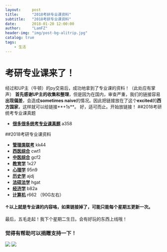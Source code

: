 ```yaml
---
layout:     post
title:      "2018考研专业课资料"
subtitle:   "2018考研专业课资料"
date:       2018-01-20 12:00:00
author:     "LamFZ"
header-img: "img/post-bg-alitrip.jpg"
catalog: true
tags:
    - 生活
---
```

# 考研专业课来了！
经过和UP主（牛顿）的py交易后，成功地拿到了专业课的资料！（此处应有掌声）
**首先感谢UP主的收集和整理**，但是因为在国内，审查严重，我们的链接容易**出现偏差**，会造成**sometimes naive**的情况。因此把链接放在了这个**excited**的**西方国家**，这样就可以给链接**+1s**。
好，适可而止。开始放链接！
##2018考研统考专业课真题
* [**很多很多统考专业课真题**](https://pan.baidu.com/s/1o7EwT30) a358

##2018考研专业课资料
* [**管理类联考**](https://pan.baidu.com/s/1jKqwrUQ) kk44
* [**西医综合**](https://pan.baidu.com/s/1ggkM5Uz) cwt1
* [**中医综合**](https://pan.baidu.com/s/1nwkAsml) gcf2
* [**教育学**](https://pan.baidu.com/s/1ggcFaSz) 1x27
* [**心理学**](https://pan.baidu.com/s/1bqKg7BT) 95n9
* [**历史学**](https://pan.baidu.com/s/1c3ABeMk) ajdj
* [**法硕法学**](https://pan.baidu.com/s/1i7na7T7) hgat
* [**经济学**](https://pan.baidu.com/s/1nwTp9ED) b82a
* [**计算机**](https://pan.baidu.com/s/1qYqS7us) r662 （90G左右）

#### ↑以上就是专业课的内容咯，如果链接掉了，可能只能每个星期五更新一次。
最后，五毛走起！我下个星期二生日。会有好玩的东西上线哦！
### 觉得有帮助可以捐赠支持一下！
![](https://timgsa.baidu.com/timg?image&quality=80&size=b9999_10000&sec=1514739195444&di=773936890dfe86fcf8a25b3db2384433&imgtype=0&src=http%3A%2F%2Fi.zeze.com%2Fattachment%2Fforum%2F201603%2F26%2F104839u04ctdk924k8pbdb.jpeg)
![](http://ww4.sinaimg.cn/large/0060lm7Tly1fn0b1zneraj30iz0lj75q.jpg
)
